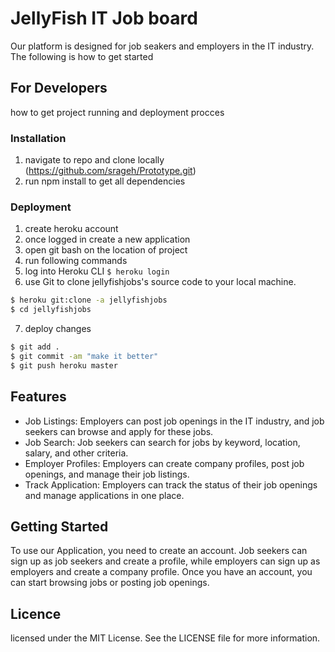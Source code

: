 # JellyFish IT Job board

Our platform is designed for job seakers and employers in the IT industry. The following is how to get started


## For Developers

how to get project running and deployment procces

### Installation

1. navigate to repo and clone locally (https://github.com/srageh/Prototype.git)
2. run npm install to get all dependencies

### Deployment

1. create heroku account
2. once logged in create a new application
3. open git bash on the location of project
4. run following commands
5. log into Heroku CLI
   `$ heroku login`
6. use Git to clone jellyfishjobs's source code to your local machine.

```sh
$ heroku git:clone -a jellyfishjobs
$ cd jellyfishjobs
```

7. deploy changes

```sh
$ git add .
$ git commit -am "make it better"
$ git push heroku master
```

## Features

- Job Listings: Employers can post job openings in the IT industry, and job seekers can browse and apply for these jobs.
- Job Search: Job seekers can search for jobs by keyword, location, salary, and other criteria.
- Employer Profiles: Employers can create company profiles, post job openings, and manage their job listings.
- Track Application: Employers can track the status of their job openings and manage applications in one place.

## Getting Started

To use our Application, you need to create an account. Job seekers can sign up as job seekers and create a profile, while employers can sign up as employers and create a company profile. Once you have an account, you can start browsing jobs or posting job openings.

## Licence

licensed under the MIT License. See the LICENSE file for more information.

